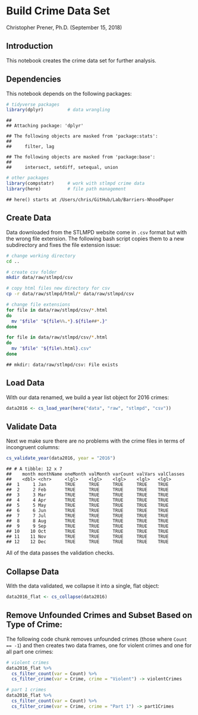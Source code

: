 Build Crime Data Set
================
Christopher Prener, Ph.D.
(September 15, 2018)

## Introduction

This notebook creates the crime data set for further analysis.

## Dependencies

This notebook depends on the following packages:

``` r
# tidyverse packages
library(dplyr)         # data wrangling
```

    ## 
    ## Attaching package: 'dplyr'

    ## The following objects are masked from 'package:stats':
    ## 
    ##     filter, lag

    ## The following objects are masked from 'package:base':
    ## 
    ##     intersect, setdiff, setequal, union

``` r
# other packages
library(compstatr)     # work with stlmpd crime data
library(here)          # file path management
```

    ## here() starts at /Users/chris/GitHub/Lab/Barriers-NhoodPaper

## Create Data

Data downloaded from the STLMPD website come in `.csv` format but with
the wrong file extension. The following bash script copies them to a new
subdirectory and fixes the file extension issue:

``` bash
# change working directory
cd ..

# create csv folder
mkdir data/raw/stlmpd/csv

# copy html files new directory for csv
cp -r data/raw/stlmpd/html/* data/raw/stlmpd/csv

# change file extensions
for file in data/raw/stlmpd/csv/*.html
do
  mv "$file" "${file%%.*}.${file##*.}"
done

for file in data/raw/stlmpd/csv/*.html
do
  mv "$file" "${file%.html}.csv"
done
```

    ## mkdir: data/raw/stlmpd/csv: File exists

## Load Data

With our data renamed, we build a year list object for 2016 crimes:

``` r
data2016 <- cs_load_year(here("data", "raw", "stlmpd", "csv"))
```

## Validate Data

Next we make sure there are no problems with the crime files in terms of
incongruent columns:

``` r
cs_validate_year(data2016, year = "2016")
```

    ## # A tibble: 12 x 7
    ##    month monthName oneMonth valMonth varCount valVars valClasses
    ##    <dbl> <chr>     <lgl>    <lgl>    <lgl>    <lgl>   <lgl>     
    ##  1     1 Jan       TRUE     TRUE     TRUE     TRUE    TRUE      
    ##  2     2 Feb       TRUE     TRUE     TRUE     TRUE    TRUE      
    ##  3     3 Mar       TRUE     TRUE     TRUE     TRUE    TRUE      
    ##  4     4 Apr       TRUE     TRUE     TRUE     TRUE    TRUE      
    ##  5     5 May       TRUE     TRUE     TRUE     TRUE    TRUE      
    ##  6     6 Jun       TRUE     TRUE     TRUE     TRUE    TRUE      
    ##  7     7 Jul       TRUE     TRUE     TRUE     TRUE    TRUE      
    ##  8     8 Aug       TRUE     TRUE     TRUE     TRUE    TRUE      
    ##  9     9 Sep       TRUE     TRUE     TRUE     TRUE    TRUE      
    ## 10    10 Oct       TRUE     TRUE     TRUE     TRUE    TRUE      
    ## 11    11 Nov       TRUE     TRUE     TRUE     TRUE    TRUE      
    ## 12    12 Dec       TRUE     TRUE     TRUE     TRUE    TRUE

All of the data passes the validation checks.

## Collapse Data

With the data validated, we collapse it into a single, flat object:

``` r
data2016_flat <- cs_collapse(data2016)
```

## Remove Unfounded Crimes and Subset Based on Type of Crime:

The following code chunk removes unfounded crimes (those where `Count ==
-1`) and then creates two data frames, one for violent crimes and one
for all part one crimes:

``` r
# violent crimes
data2016_flat %>% 
  cs_filter_count(var = Count) %>%
  cs_filter_crime(var = Crime, crime = "Violent") -> violentCrimes

# part 1 crimes
data2016_flat %>% 
  cs_filter_count(var = Count) %>%
  cs_filter_crime(var = Crime, crime = "Part 1") -> part1Crimes
```
